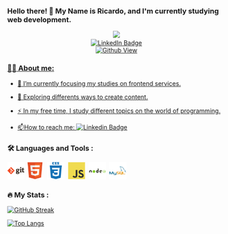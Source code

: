 ### Hello there! 👋 My Name is Ricardo, and I'm currently studying web development.

<div id="header" align="center">
  <img src="https://media.giphy.com/media/M9gbBd9nbDrOTu1Mqx/giphy.gif" width="100"/>
  <div id="badges">
  <a href="https://www.linkedin.com/in/ricardo-silva-4b09a5217/">
    <img src="https://img.shields.io/badge/LinkedIn-blue?style=for-the-badge&logo=linkedin&logoColor=white" alt="LinkedIn Badge"/>
  </div>
  <img src="https://komarev.com/ghpvc/?username=RickSilv&style=flat-square&color=blue" alt="Github View"/>
  </div>
  
  ### :man_technologist: About me:
  
  - :telescope: I’m currently focusing my studies on frontend services.

  - :seedling: Exploring differents ways to create content.

  - :zap: In my free time, I study different topics on the world of programming.

  - :mailbox:How to reach me: [![Linkedin Badge](https://img.shields.io/badge/-Ricardo-blue?style=flat&logo=Linkedin&logoColor=white)](https://www.linkedin.com/in/ricardo-silva-4b09a5217/)
  
  ### :hammer_and_wrench: Languages and Tools :
  
  <div>
      <img src="https://github.com/devicons/devicon/blob/master/icons/git/git-original-wordmark.svg" title="Git" **alt="Git" width="40" height="40"/>
      <img src="https://github.com/devicons/devicon/blob/master/icons/html5/html5-original.svg" title="HTML5" alt="HTML" width="40" height="40"/>&nbsp;
      <img src="https://github.com/devicons/devicon/blob/master/icons/css3/css3-plain-wordmark.svg"  title="CSS3" alt="CSS" width="40" height="40"/>&nbsp;
      <img src="https://github.com/devicons/devicon/blob/master/icons/javascript/javascript-original.svg" title="JavaScript" alt="JavaScript" width="40" height="40"/>&nbsp;
      <img src="https://github.com/devicons/devicon/blob/master/icons/nodejs/nodejs-original-wordmark.svg" title="NodeJS" alt="NodeJS" width="40" height="40"/>&nbsp;
      <img src="https://github.com/devicons/devicon/blob/master/icons/mysql/mysql-original-wordmark.svg" title="MySQL"  alt="MySQL" width="40" height="40"/>&nbsp;
    </div>
  
  ### :fire: My Stats :
  
  [![GitHub Streak](http://github-readme-streak-stats.herokuapp.com?user=RickSilv&theme=dark&background=000000)](https://git.io/streak-stats)
  
  [![Top Langs](https://github-readme-stats.vercel.app/api/top-langs/?username=RickSilv&layout=compact&theme=vision-friendly-dark)](https://github.com/anuraghazra/github-readme-stats)
